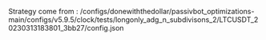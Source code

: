 Strategy come from : /configs/donewiththedollar/passivbot_optimizations-main/configs/v5.9.5/clock/tests/longonly_adg_n_subdivisons_2/LTCUSDT_20230313183801_3bb27/config.json